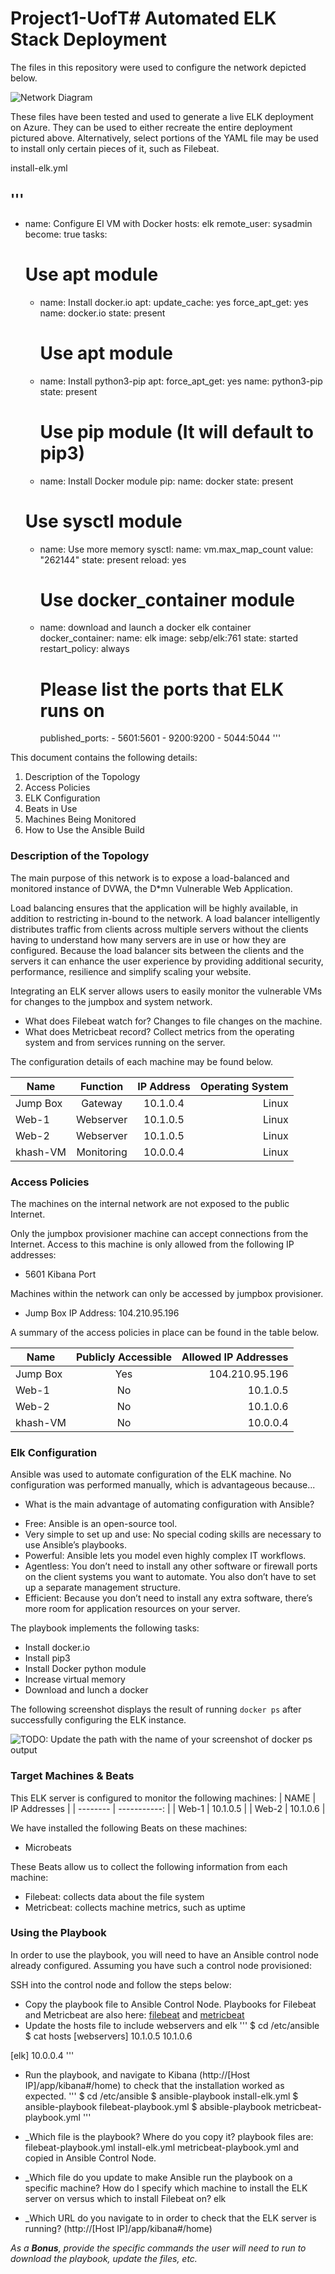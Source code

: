 # Project1-UofT# Automated ELK Stack Deployment

The files in this repository were used to configure the network depicted below.

![Network Diagram](Diagram/1.jpg)

These files have been tested and used to generate a live ELK deployment on Azure. They can be used to either recreate the entire deployment pictured above. Alternatively, select portions of the YAML file may be used to install only certain pieces of it, such as Filebeat.

  install-elk.yml

'''
---
- name: Configure El VM with Docker
  hosts: elk
  remote_user: sysadmin
  become: true
  tasks:
  # Use apt module
    - name: Install docker.io
      apt:
        update_cache: yes
        force_apt_get: yes
        name: docker.io
        state: present

      # Use apt module
    - name: Install python3-pip
      apt:
        force_apt_get: yes
        name: python3-pip
        state: present

      # Use pip module (It will default to pip3)
    - name: Install Docker module
      pip:
        name: docker
        state: present

   # Use sysctl module
    - name: Use more memory
      sysctl:
        name: vm.max_map_count
        value: "262144"
        state: present
        reload: yes

      # Use docker_container module
    - name: download and launch a docker elk container
      docker_container:
        name: elk
        image: sebp/elk:761
        state: started
        restart_policy: always
        # Please list the ports that ELK runs on
        published_ports:
          - 5601:5601
          - 9200:9200
          - 5044:5044
'''

This document contains the following details:
1. Description of the Topology
2. Access Policies
3. ELK Configuration
4. Beats in Use
5. Machines Being Monitored
6. How to Use the Ansible Build

### Description of the Topology

The main purpose of this network is to expose a load-balanced and monitored instance of DVWA, the D*mn Vulnerable Web Application.

Load balancing ensures that the application will be highly available, in addition to restricting in-bound to the network.
A load balancer intelligently distributes traffic from clients across multiple servers without the clients having to understand 
how many servers are in use or how they are configured. Because the load balancer sits between the clients and the servers it can 
enhance the user experience by providing additional security, performance, resilience and simplify scaling your website. 

Integrating an ELK server allows users to easily monitor the vulnerable VMs for changes to the jumpbox and system network.
- What does Filebeat watch for? Changes to file changes on the machine.
- What does Metricbeat record?  Collect metrics from the operating system and from services running on the server.

The configuration details of each machine may be found below.


| Name         | Function     | IP Address | Operating System |
|------------  |:------------:|:----------:|-----------------:|
| Jump Box     | Gateway      | 10.1.0.4   | Linux            |
| Web-1        | Webserver    | 10.1.0.5   | Linux            |
| Web-2        | Webserver    | 10.1.0.5   | Linux            |
| khash-VM     | Monitoring   | 10.0.0.4   | Linux            |

### Access Policies

The machines on the internal network are not exposed to the public Internet. 

Only the jumpbox provisioner machine can accept connections from the Internet. Access to this machine is only allowed from the following IP addresses:
- 5601 Kibana Port

Machines within the network can only be accessed by jumpbox provisioner.
- Jump Box IP Address: 104.210.95.196

A summary of the access policies in place can be found in the table below.

| Name     | Publicly Accessible | Allowed IP Addresses |
| -------- |:-------------------:|---------------------:|
| Jump Box | Yes                 | 104.210.95.196       |
| Web-1    | No                  | 10.1.0.5             |
| Web-2    | No                  | 10.1.0.6             |
| khash-VM | No                  | 10.0.0.4             |

### Elk Configuration

Ansible was used to automate configuration of the ELK machine. No configuration was performed manually, which is advantageous because...
- What is the main advantage of automating configuration with Ansible?
* Free: Ansible is an open-source tool.
* Very simple to set up and use: No special coding skills are necessary to use Ansible’s playbooks.
* Powerful: Ansible lets you model even highly complex IT workflows.
* Agentless: You don’t need to install any other software or firewall ports on the client systems you want to automate. You also don’t have 
to set up a separate management structure.
* Efficient: Because you don’t need to install any extra software, there’s more room for application resources on your server.

The playbook implements the following tasks:
* Install docker.io
* Install pip3
* Install Docker python module
* Increase virtual memory
* Download and lunch a docker

The following screenshot displays the result of running `docker ps` after successfully configuring the ELK instance.

![TODO: Update the path with the name of your screenshot of docker ps output](Images/docker_ps_output.png)

### Target Machines & Beats
This ELK server is configured to monitor the following machines:
| NAME     | IP Addresses |
| -------- | -----------: |
| Web-1    | 10.1.0.5     |
| Web-2    | 10.1.0.6     |

We have installed the following Beats on these machines:
* Microbeats

These Beats allow us to collect the following information from each machine:
* Filebeat: collects data about the file system
* Metricbeat: collects machine metrics, such as uptime

### Using the Playbook
In order to use the playbook, you will need to have an Ansible control node already configured. Assuming you have such a control node provisioned: 

SSH into the control node and follow the steps below:
- Copy the playbook file to Ansible Control Node. Playbooks for Filebeat and Metricbeat are also here: [filebeat](link) and [metricbeat](link)
- Update the hosts file to include webservers and elk
'''
$ cd /etc/ansible
$ cat hosts
[webservers]
10.1.0.5
10.1.0.6

[elk]
10.0.0.4
'''
- Run the playbook, and navigate to Kibana (http://[Host IP]/app/kibana#/home) to check that the installation worked as expected.
'''
$ cd /etc/ansible
$ ansible-playbook install-elk.yml
$ ansible-playbook filebeat-playbook.yml
$ absible-playbook metricbeat-playbook.yml
'''

- _Which file is the playbook? Where do you copy it? playbook files are: filebeat-playbook.yml  install-elk.yml  metricbeat-playbook.yml and copied in
 Ansible Control Node.
- _Which file do you update to make Ansible run the playbook on a specific machine? How do I specify which machine to install the ELK server on versus which 
to install Filebeat on? elk
- _Which URL do you navigate to in order to check that the ELK server is running? (http://[Host IP]/app/kibana#/home)

_As a **Bonus**, provide the specific commands the user will need to run to download the playbook, update the files, etc._
